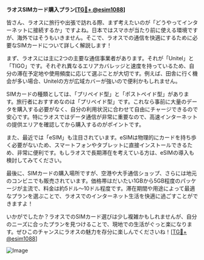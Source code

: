 **ラオスSIMカード購入プラン[[TG💪+ @esim1088](https://t.me/s/esim1088)]**

皆さん、ラオスに旅行や出張で訪れる際、まず考えたいのが「どうやってインターネットに接続するか」ですよね。日本ではスマホが当たり前に使える環境ですが、海外ではそうもいきません。そこで、ラオスでの通信を快適にするために必要なSIMカードについて詳しく解説します！

まず、ラオスには主に2つの主要な通信事業者があります。それが「Unitel」と「TIGO」です。それぞれ異なるエリアカバレッジと速度を持っているため、自分の滞在予定地や使用頻度に応じて選ぶことが大切です。例えば、田舎に行く機会が多い場合、Unitelの方が広域カバーが強いので便利かもしれません。

SIMカードの種類としては、「プリペイド型」と「ポストペイド型」があります。旅行者におすすめなのは「プリペイド型」です。これなら事前に大量のデータを購入する必要がなく、自分の利用状況に合わせて自由にチャージできるので安心です。特にラオスではデータ通信が非常に重要なので、高速インターネットの提供エリアを確認してから購入するのがポイントです。

また、最近では「eSIM」も注目されています。eSIMは物理的にカードを持ち歩く必要がないため、スマートフォンやタブレットに直接インストールできるため、非常に便利です。もしラオスで長期滞在を考えている方は、eSIMの導入も検討してみてください。

最後に、SIMカードの購入場所ですが、空港や大手通信ショップ、さらには地元のコンビニでも販売されています。価格帯はだいたい1GBから5GB程度のパッケージが主流で、料金は約5ドル～10ドル程度です。滞在期間や用途によって最適なプランを選ぶことで、ラオスでのインターネット生活を快適に過ごすことができますよ！

いかがでしたか？ラオスでのSIMカード選びは少し複雑かもしれませんが、自分のニーズに合ったプランを見つけることで、現地での生活がぐっと楽になります。ぜひこのチャンスにラオスの魅力を存分に楽しんでくださいね！[[TG💪+ @esim1088](https://t.me/s/esim1088)]

![Image](https://i.postimg.cc/Y0z9fWf4/image.png)